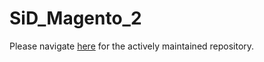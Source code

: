 # SiD_Magento_2
Please navigate [here](https://github.com/SiD-Secure-EFT/SiD_Magento_2) for the actively maintained repository.
